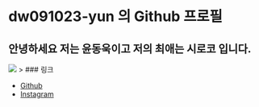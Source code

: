 # dw091023-yun 의 Github 프로필

## 안녕하세요 저는 윤동욱이고 저의 최애는 시로코 입니다.
<img src="https://mblogthumb-phinf.pstatic.net/MjAyMTEyMTlfMTgx/MDAxNjM5ODY4NDQ2OTA3.hlijPylxHixP1ypF56orNXXaYXji4YKmdVnTelfzgNUg.s36zd40e7n0ZMNTQ98MO9R7390_-fTLTWt3pYauZPDAg.JPEG.sniperriflesr2/1.jpg?type=w800">
>
### 링크

 
  - [Github](https://github.com/apps/desktop?locale=ko-KR)
  - [Instagram](https://www.instagram.com/)


